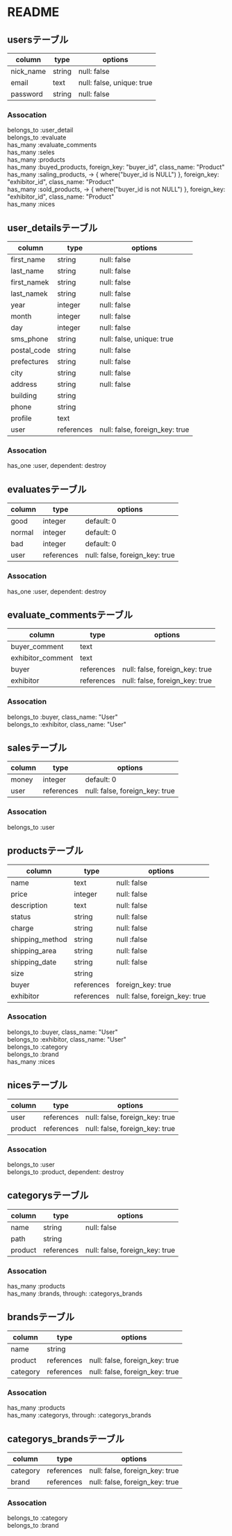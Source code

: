 # README

## usersテーブル

|column|type|options|
|------|----|-------|
|nick_name|string|null: false|
|email |text|null: false, unique: true|
|password|string|null: false|

### Assocation
belongs_to :user_detail  
belongs_to :evaluate  
has_many :evaluate_comments  
has_many :seles  
has_many :products  
has_many :buyed_products, foreign_key: "buyer_id", class_name: "Product"  
has_many :saling_products, -> { where("buyer_id is NULL") }, foreign_key: "exhibitor_id", class_name: "Product"  
has_many :sold_products, -> { where("buyer_id is not NULL") }, foreign_key: "exhibitor_id", class_name: "Product"  
has_many :nices


## user_detailsテーブル

|column|type|options|
|------|----|-------|
|first_name|string|null: false|
|last_name|string|null: false|
|first_namek|string|null: false|
|last_namek|string|null: false|
|year  |integer|null: false|
|month |integer|null: false|
|day   |integer|null: false|
|sms_phone|string|null: false, unique: true|
|postal_code|string|null: false|
|prefectures|string|null: false|
|city  |string|null: false|
|address|string|null: false|
|building|string|   |
|phone |string|     |
|profile|text|      |
|user|references|null: false, foreign_key: true|

### Assocation
has_one :user, dependent: destroy

## evaluatesテーブル

|column|type|options|
|------|----|-------|
|good  |integer|default: 0|
|normal|integer|default: 0|
|bad   |integer|default: 0|
|user  |references|null: false, foreign_key: true|

### Assocation
has_one :user, dependent: destroy

## evaluate_commentsテーブル

|column|type|options|
|------|----|-------|
|buyer_comment|text| |
|exhibitor_comment|text| |
|buyer|references|null: false, foreign_key: true|
|exhibitor|references|null: false, foreign_key: true|

### Assocation
belongs_to :buyer, class_name: "User"  
belongs_to :exhibitor, class_name: "User"

## salesテーブル

|column|type|options|
|------|----|-------|
|money |integer|default: 0|
|user  |references|null: false, foreign_key: true|

### Assocation
belongs_to :user

## productsテーブル

|column|type|options|
|------|----|-------|
|name  |text|null: false|
|price |integer|null: false|
|description|text|null: false|
|status|string|null: false|
|charge|string|null: false|
|shipping_method|string|null :false|
|shipping_area|string|null: false|
|shipping_date|string|null: false|
|size  |string|     |
|buyer|references|foreign_key: true|
|exhibitor|references|null: false, foreign_key: true|

### Assocation
belongs_to :buyer, class_name: "User"  
belongs_to :exhibitor, class_name: "User"  
belongs_to :category  
belongs_to :brand  
has_many :nices

## nicesテーブル

|column|type|options|
|------|----|-------|
|user  |references|null: false, foreign_key: true|
|product|references|null: false, foreign_key: true|

### Assocation
belongs_to :user  
belongs_to :product, dependent: destroy

## categorysテーブル

|column|type|options|
|------|----|-------|
|name  |string|null: false|
|path  |string|     |
|product|references|null: false, foreign_key: true|

### Assocation
has_many :products  
has_many :brands, through: :categorys_brands

## brandsテーブル

|column|type|options|
|------|----|-------|
|name  |string|     |
|product|references|null: false, foreign_key: true|
|category|references|null: false, foreign_key: true|

### Assocation
has_many :products  
has_many :categorys, through: :categorys_brands

## categorys_brandsテーブル

|column|type|options|
|------|----|-------|
|category|references|null: false, foreign_key: true|
|brand |references|null: false, foreign_key: true|

### Assocation
belongs_to :category  
belongs_to :brand